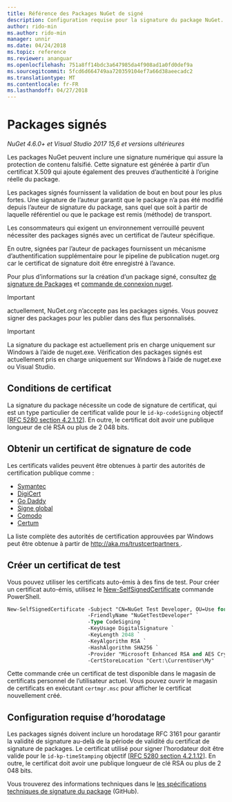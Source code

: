 ```yaml
---
title: Référence des Packages NuGet de signé
description: Configuration requise pour la signature du package NuGet.
author: rido-min
ms.author: rido-min
manager: unnir
ms.date: 04/24/2018
ms.topic: reference
ms.reviewer: ananguar
ms.openlocfilehash: 751a8ff14bdc3a647985da4f908ad1a0fd0def9a
ms.sourcegitcommit: 5fcd6d664749aa720359104ef7a66d38aeecadc2
ms.translationtype: MT
ms.contentlocale: fr-FR
ms.lasthandoff: 04/27/2018
---
```

# <a name="signed-packages"></a>Packages signés

*NuGet 4.6.0+ et Visual Studio 2017 15,6 et versions ultérieures*

Les packages NuGet peuvent inclure une signature numérique qui assure la protection de contenu falsifié. Cette signature est générée à partir d’un certificat X.509 qui ajoute également des preuves d’authenticité à l’origine réelle du package.

Les packages signés fournissent la validation de bout en bout pour les plus fortes. Une signature de l’auteur garantit que le package n’a pas été modifié depuis l’auteur de signature du package, sans quel que soit à partir de laquelle référentiel ou que le package est remis (méthode) de transport.

Les consommateurs qui exigent un environnement verrouillé peuvent nécessiter des packages signés avec un certificat de l’auteur spécifique.

En outre, signées par l’auteur de packages fournissent un mécanisme d’authentification supplémentaire pour le pipeline de publication nuget.org car le certificat de signature doit être enregistré à l’avance.

Pour plus d’informations sur la création d’un package signé, consultez [de signature de Packages](../create-packages/Sign-a-package.md) et [commande de connexion nuget](../tools/cli-ref-sign.md).

> [!Important]
> actuellement, NuGet.org n’accepte pas les packages signés. Vous pouvez signer des packages pour les publier dans des flux personnalisés.

> [!Important]
> La signature du package est actuellement pris en charge uniquement sur Windows à l’aide de nuget.exe. Vérification des packages signés est actuellement pris en charge uniquement sur Windows à l’aide de nuget.exe ou Visual Studio.

## <a name="certificate-requirements"></a>Conditions de certificat

La signature du package nécessite un code de signature de certificat, qui est un type particulier de certificat valide pour le `id-kp-codeSigning` objectif [[RFC 5280 section 4.2.1.12](https://tools.ietf.org/html/rfc5280#section-4.2.1.12)]. En outre, le certificat doit avoir une publique longueur de clé RSA ou plus de 2 048 bits.

## <a name="get-a-code-signing-certificate"></a>Obtenir un certificat de signature de code

Les certificats valides peuvent être obtenues à partir des autorités de certification publique comme :

- [Symantec](https://trustcenter.websecurity.symantec.com/process/trust/productOptions?productType=SoftwareValidationClass3)
- [DigiCert](https://www.digicert.com/code-signing/)
- [Go Daddy](https://www.godaddy.com/web-security/code-signing-certificate)
- [Signe global](https://www.globalsign.com/en/code-signing-certificate/)
- [Comodo](https://www.comodo.com/e-commerce/code-signing/code-signing-certificate.php)
- [Certum](https://www.certum.eu/certum/cert,offer_en_open_source_cs.xml) 

La liste complète des autorités de certification approuvées par Windows peut être obtenue à partir de [ http://aka.ms/trustcertpartners ](http://aka.ms/trustcertpartners).

## <a name="create-a-test-certificate"></a>Créer un certificat de test

Vous pouvez utiliser les certificats auto-émis à des fins de test. Pour créer un certificat auto-émis, utilisez le [New-SelfSignedCertificate](https://docs.microsoft.com/en-us/powershell/module/pkiclient/new-selfsignedcertificate) commande PowerShell.

```ps
New-SelfSignedCertificate -Subject "CN=NuGet Test Developer, OU=Use for testing purposes ONLY" `
                          -FriendlyName "NuGetTestDeveloper" `
                          -Type CodeSigning `
                          -KeyUsage DigitalSignature `
                          -KeyLength 2048 `
                          -KeyAlgorithm RSA `
                          -HashAlgorithm SHA256 `
                          -Provider "Microsoft Enhanced RSA and AES Cryptographic Provider" `
                          -CertStoreLocation "Cert:\CurrentUser\My" 
```

Cette commande crée un certificat de test disponible dans le magasin de certificats personnel de l’utilisateur actuel. Vous pouvez ouvrir le magasin de certificats en exécutant `certmgr.msc` pour afficher le certificat nouvellement créé.

## <a name="timestamp-requirements"></a>Configuration requise d’horodatage

Les packages signés doivent inclure un horodatage RFC 3161 pour garantir la validité de signature au-delà de la période de validité du certificat de signature de packages. Le certificat utilisé pour signer l’horodateur doit être valide pour le `id-kp-timeStamping` objectif [[RFC 5280 section 4.2.1.12](https://tools.ietf.org/html/rfc5280#section-4.2.1.12)]. En outre, le certificat doit avoir une publique longueur de clé RSA ou plus de 2 048 bits.

Vous trouverez des informations techniques dans le [les spécifications techniques de signature du package](https://github.com/NuGet/Home/wiki/Package-Signatures-Technical-Details) (GitHub).
